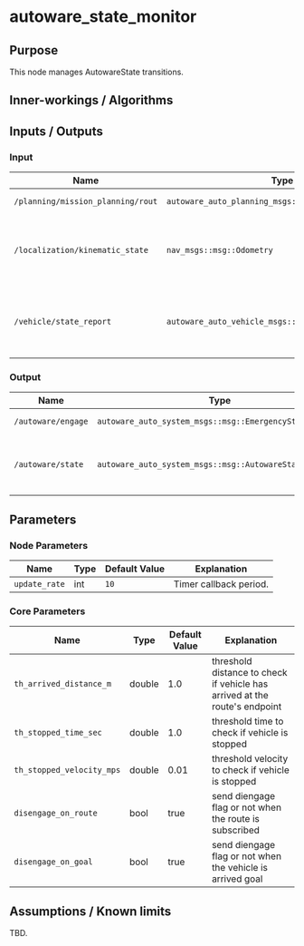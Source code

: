 # autoware_state_monitor

## Purpose

This node manages AutowareState transitions.

## Inner-workings / Algorithms

## Inputs / Outputs

### Input

| Name                              | Type                                                 | Description                                       |
| --------------------------------- | ---------------------------------------------------- | ------------------------------------------------- |
| `/planning/mission_planning/rout` | `autoware_auto_planning_msgs::msg::Route`            | Subscribe route                                   |
| `/localization/kinematic_state`   | `nav_msgs::msg::Odometry`                            | Used to decide whether vehicle is stopped or not  |
| `/vehicle/state_report`           | `autoware_auto_vehicle_msgs::msg::ControlModeReport` | Used to check vehicle mode: autonomous or manual. |

### Output

| Name               | Type                                                    | Description                                        |
| ------------------ | ------------------------------------------------------- | -------------------------------------------------- |
| `/autoware/engage` | `autoware_auto_system_msgs::msg::EmergencyStateStamped` | publish AutowareState                              |
| `/autoware/state`  | `autoware_auto_system_msgs::msg::AutowareState`         | publish disengage flag on AutowareState transition |

## Parameters

### Node Parameters

| Name          | Type | Default Value | Explanation            |
| ------------- | ---- | ------------- | ---------------------- |
| `update_rate` | int  | `10`          | Timer callback period. |

### Core Parameters

| Name                      | Type   | Default Value | Explanation                                                                |
| ------------------------- | ------ | ------------- | -------------------------------------------------------------------------- |
| `th_arrived_distance_m`   | double | 1.0           | threshold distance to check if vehicle has arrived at the route's endpoint |
| `th_stopped_time_sec`     | double | 1.0           | threshold time to check if vehicle is stopped                              |
| `th_stopped_velocity_mps` | double | 0.01          | threshold velocity to check if vehicle is stopped                          |
| `disengage_on_route`      | bool   | true          | send diengage flag or not when the route is subscribed                     |
| `disengage_on_goal`       | bool   | true          | send diengage flag or not when the vehicle is arrived goal                 |

## Assumptions / Known limits

TBD.

